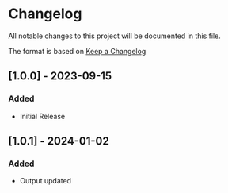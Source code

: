# Changelog

All notable changes to this project will be documented in this file.

The format is based on [Keep a Changelog](https://keepachangelog.com/en/1.0.0/)

## [1.0.0] - 2023-09-15

### Added

- Initial Release

## [1.0.1] - 2024-01-02

### Added

- Output updated
